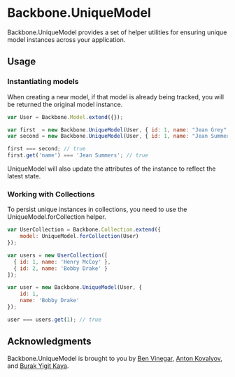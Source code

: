 Backbone.UniqueModel
======================

Backbone.UniqueModel provides a set of helper utilities for ensuring unique model instances across your application.

## Usage

### Instantiating models

When creating a new model, if that model is already being tracked, you will be returned the original model instance.

```javascript
var User = Backbone.Model.extend({});

var first  = new Backbone.UniqueModel(User, { id: 1, name: "Jean Grey" });
var second = new Backbone.UniqueModel(User, { id: 1, name: "Jean Summers" });

first === second; // true
first.get('name') === 'Jean Summers'; // true
```

UniqueModel will also update the attributes of the instance to reflect the latest state.

### Working with Collections

To persist unique instances in collections, you need to use the UniqueModel.forCollection helper.

```javascript
var UserCollection = Backbone.Collection.extend({
	model: UniqueModel.forCollection(User)
});

var users = new UserCollection([
  { id: 1, name: 'Henry McCoy' },
  { id: 2, name: 'Bobby Drake' }
]);

var user = new Backbone.UniqueModel(User, {
	id: 1,
	name: 'Bobby Drake'
});

user === users.get(1); // true
```


## Acknowledgments

Backbone.UniqueModel is brought to you by [Ben Vinegar](http://github.com/benvinegar), [Anton Kovalyov](http://github.com/antonkovalyov), and [Burak Yigit Kaya](http://github.com/byk).
